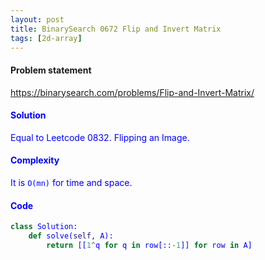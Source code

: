 ```yaml
---
layout: post
title: BinarySearch 0672 Flip and Invert Matrix
tags: [2d-array]
---
```


#### Problem statement

<a href="https://binarysearch.com/problems/Flip-and-Invert-Matrix/"> <font color = blue>https://binarysearch.com/problems/Flip-and-Invert-Matrix/

#### Solution
Equal to Leetcode 0832. Flipping an Image.

#### Complexity
It is `O(mn)` for time and space.

#### Code
```python
class Solution:
    def solve(self, A):
        return [[1^q for q in row[::-1]] for row in A]
```
